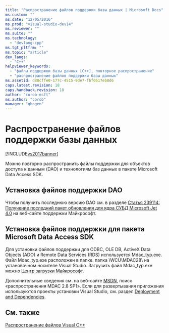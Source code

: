 ```yaml
---
title: "Распространение файлов поддержки базы данных | Microsoft Docs"
ms.custom: ""
ms.date: "12/05/2016"
ms.prod: "visual-studio-dev14"
ms.reviewer: ""
ms.suite: ""
ms.technology: 
  - "devlang-cpp"
ms.tgt_pltfrm: ""
ms.topic: "article"
dev_langs: 
  - "C++"
helpviewer_keywords: 
  - "файлы поддержки базы данных [C++], повторное распространение"
  - "распространение файлов поддержки базы данных"
ms.assetid: d80cffe0-177c-4515-9de7-fbf0517eb8d6
caps.latest.revision: 18
caps.handback.revision: 18
author: "corob-msft"
ms.author: "corob"
manager: "ghogen"
---
```

# Распространение файлов поддержки базы данных
[!INCLUDE[vs2017banner](../assembler/inline/includes/vs2017banner.md)]

Можно повторно распространить файлы поддержки для объектов доступа к данным \(DAO\) и технологиям баз данных в пакете Microsoft Data Access SDK.  
  
## Установка файлов поддержки DAO  
 Чтобы получить последнюю версию DAO см. в разделе [Статья 239114: Получение последний пакет обновления для ядра СУБД Microsoft Jet 4.0](http://go.microsoft.com/fwlink/?LinkId=198014) на веб\-сайте поддержки Майкрософт.  
  
## Установка файлов поддержки для пакета Microsoft Data Access SDK  
 Для установки файлов поддержки для ODBC, OLE DB, ActiveX Data Objects \(ADO\) и Remote Data Services \(RDS\) используется Mdac\_typ.exe.  Файл Mdac\_typ.exe расположен в папке. папка \\WCU\\MDAC28\\ на установочном носителе Visual Studio.  Загрузить файл Mdac\_typ.exe можно [Центр загрузки Майкрософт](http://go.microsoft.com/fwlink/?LinkId=198015).  
  
 Дополнительные сведения см. на веб\-сайте [MSDN](http://go.microsoft.com/fwlink/?LinkId=198016), поиск «распространения MDAC 2.8 SP1».  Если для развертывания приложения используются проекты установки Visual Studio, см. раздел [Deployment and Dependencies](http://msdn.microsoft.com/ru-ru/49e9b84d-bd6a-4388-b9ac-46ea79cf0733).  
  
## См. также  
 [Распространение файлов Visual C\+\+](../Topic/Redistributing%20Visual%20C++%20Files.md)